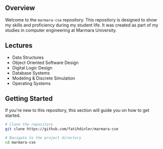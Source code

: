 ## Overview

Welcome to the `marmara-cse` repository. This repository is designed to show my skills and proficiency during my student life. It was created as part of my studies in computer engineering at Marmara University.

## Lectures

- Data Structures
- Object Oriented Software Design
- Digital Logic Design
- Database Systems
- Modeling & Discrete Simulation
- Operating Systems

## Getting Started

If you're new to this repository, this section will guide you on how to get started.

```bash
# Clone the repository
git clone https://github.com/fatihdinler/marmara-cse

# Navigate to the project directory
cd marmara-cse
```